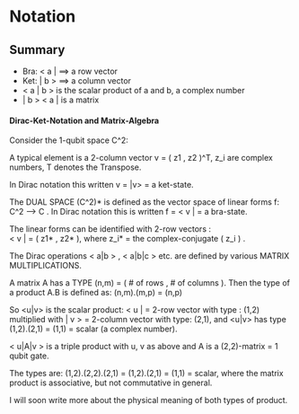 # Notation

## Summary

* Bra: < a |  ==> a row vector
* Ket: | b >  ==> a column vector
* < a | b > is the scalar product of a and b, a complex number
* | b >  < a | is a matrix


####  Dirac-Ket-Notation and Matrix-Algebra

Consider the 1-qubit space C^2: 

A typical element is a 2-column vector  v = ( z1 , z2 )^T, z_i are complex numbers, T denotes the Transpose.

In Dirac notation this written  v = |v>  =  a ket-state.

The DUAL SPACE  (C^2)* is defined as the vector space of linear forms  f: C^2 --> C . In Dirac notation this is written  f = < v | =  a bra-state.

The linear forms can be identified with 2-row vectors :                 
< v |  = ( z1* , z2* ), where z_i* = the complex-conjugate ( z_i ) .


The Dirac operations < a|b > , < a|b|c > etc. are defined by various MATRIX MULTIPLICATIONS.

A matrix A has a TYPE (n,m) = ( # of rows , # of columns ).
Then the type of a product A.B is defined as: (n,m).(m,p)  =  (n,p)

So <u|v> is the scalar product: < u | = 2-row vector with type : (1,2)   multiplied with | v > = 2-column vector with type: (2,1), and <u|v> has type (1,2).(2,1) = (1,1) = scalar (a complex number).

< u|A|v > is a triple product with u, v as above and A is a (2,2)-matrix = 1 qubit gate.

The types are: (1,2).(2,2).(2,1) = (1,2).(2,1) = (1,1) = scalar,
where the matrix product is associative, but not commutative in general.

I will soon write more about the physical meaning of both types of product.                                                                             
                                                                            